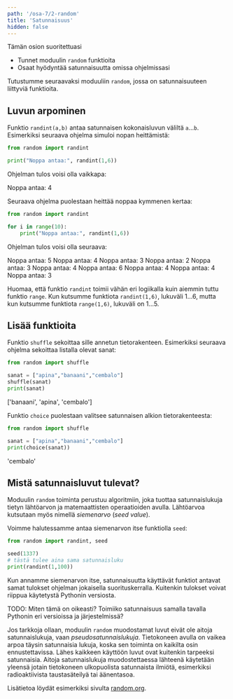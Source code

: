```yaml
---
path: '/osa-7/2-random'
title: 'Satunnaisuus'
hidden: false
---
```


<text-box variant='learningObjectives' name='Oppimistavoitteet'>

Tämän osion suoritettuasi

- Tunnet moduulin `random` funktioita
- Osaat hyödyntää satunnaisuutta omissa ohjelmissasi

</text-box>

Tutustumme seuraavaksi moduuliin `random`, jossa on satunnaisuuteen liittyviä funktioita.

## Luvun arpominen

Funktio `randint(a,b)` antaa satunnaisen kokonaisluvun väliltä `a`...`b`. Esimerkiksi seuraava ohjelma simuloi nopan heittämistä:

```python
from random import randint

print("Noppa antaa:", randint(1,6))
```

Ohjelman tulos voisi olla vaikkapa:

<sample-output>

Noppa antaa: 4

</sample-output>

Seuraava ohjelma puolestaan heittää noppaa kymmenen kertaa:

```python
from random import randint

for i in range(10):
    print("Noppa antaa:", randint(1,6))
```

Ohjelman tulos voisi olla seuraava:

<sample-output>

Noppa antaa: 5
Noppa antaa: 4
Noppa antaa: 3
Noppa antaa: 2
Noppa antaa: 3
Noppa antaa: 4
Noppa antaa: 6
Noppa antaa: 4
Noppa antaa: 4
Noppa antaa: 3

</sample-output>

Huomaa, että funktio `randint` toimii vähän eri logiikalla kuin aiemmin tuttu funktio `range`. Kun kutsumme funktiota `randint(1,6)`, lukuväli 1...6, mutta kun kutsumme funktiota `range(1,6)`, lukuväli on 1...5.

## Lisää funktioita

Funktio `shuffle` sekoittaa sille annetun tietorakenteen. Esimerkiksi seuraava ohjelma sekoittaa listalla olevat sanat:

```python
from random import shuffle

sanat = ["apina","banaani","cembalo"]
shuffle(sanat)
print(sanat)
```

<sample-output>

['banaani', 'apina', 'cembalo']

</sample-output>

Funktio `choice` puolestaan valitsee satunnaisen alkion tietorakenteesta:

```python
from random import shuffle

sanat = ["apina","banaani","cembalo"]
print(choice(sanat))
```

<sample-output>

'cembalo'

</sample-output>

## Mistä satunnaisluvut tulevat?

Moduulin `random` toiminta perustuu algoritmiin, joka tuottaa satunnaislukuja tietyn lähtöarvon ja matemaattisten operaatioiden avulla. Lähtöarvoa kutsutaan myös nimellä _siemenarvo_ (_seed value_).

Voimme halutessamme antaa siemenarvon itse funktiolla `seed`:

```python
from random import randint, seed

seed(1337)
# tästä tulee aina sama satunnaisluku
print(randint(1,100))
```

Kun annamme siemenarvon itse, satunnaisuutta käyttävät funktiot antavat samat tulokset ohjelman jokaisella suorituskerralla. Kuitenkin tulokset voivat riippua käytetystä Pythonin versiosta.

TODO: Miten tämä on oikeasti? Toimiiko satunnaisuus samalla tavalla Pythonin eri versioissa ja järjestelmissä?

<text-box variant="info" name="Aito satunnaisuus">

Jos tarkkoja ollaan, moduulin `random` muodostamat luvut eivät ole aitoja satunnaislukuja, vaan _pseudosatunnaislukuja_. Tietokoneen avulla on vaikea arpoa täysin satunnaisia lukuja, koska sen toiminta on kaikilta osin ennustettavissa. Lähes kaikkeen käyttöön luvut ovat kuitenkin tarpeeksi satunnaisia. Aitoja satunnaislukuja muodostettaessa lähteenä käytetään yleensä jotain tietokoneen ulkopuolista satunnaista ilmiötä, esimerkiksi radioaktiivista taustasäteilyä tai äänentasoa.

Lisätietoa löydät esimerkiksi sivulta <a href="https://www.random.org/randomness/">random.org</a>.

</text-box>
